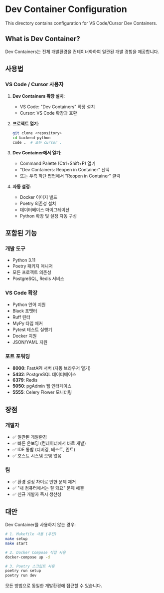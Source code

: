 # Dev Container Configuration

This directory contains configuration for VS Code/Cursor Dev Containers.

## What is Dev Container?

Dev Containers는 전체 개발환경을 컨테이너화하여 일관된 개발 경험을 제공합니다.

## 사용법

### VS Code / Cursor 사용자

1. **Dev Containers 확장 설치**:
   - VS Code: "Dev Containers" 확장 설치
   - Cursor: VS Code 확장과 호환

2. **프로젝트 열기**:
   ```bash
   git clone <repository>
   cd backend-python
   code .  # 또는 cursor .
   ```

3. **Dev Container에서 열기**:
   - Command Palette (Ctrl+Shift+P) 열기
   - "Dev Containers: Reopen in Container" 선택
   - 또는 우측 하단 팝업에서 "Reopen in Container" 클릭

4. **자동 설정**:
   - Docker 이미지 빌드
   - Poetry 의존성 설치
   - 데이터베이스 마이그레이션
   - Python 확장 및 설정 자동 구성

## 포함된 기능

### 개발 도구
- Python 3.11
- Poetry 패키지 매니저
- 모든 프로젝트 의존성
- PostgreSQL, Redis 서비스

### VS Code 확장
- Python 언어 지원
- Black 포맷터
- Ruff 린터
- MyPy 타입 체커
- Pytest 테스트 실행기
- Docker 지원
- JSON/YAML 지원

### 포트 포워딩
- **8000**: FastAPI 서버 (자동 브라우저 열기)
- **5432**: PostgreSQL 데이터베이스
- **6379**: Redis
- **5050**: pgAdmin 웹 인터페이스
- **5555**: Celery Flower 모니터링

## 장점

### 개발자
- ✅ 일관된 개발환경
- ✅ 빠른 온보딩 (컨테이너에서 바로 개발)
- ✅ IDE 통합 (디버깅, 테스트, 린트)
- ✅ 호스트 시스템 오염 없음

### 팀
- ✅ 환경 설정 차이로 인한 문제 제거
- ✅ "내 컴퓨터에서는 잘 돼요" 문제 해결
- ✅ 신규 개발자 즉시 생산성

## 대안

Dev Container를 사용하지 않는 경우:

```bash
# 1. Makefile 사용 (추천)
make setup
make start

# 2. Docker Compose 직접 사용
docker-compose up -d

# 3. Poetry 스크립트 사용
poetry run setup
poetry run dev
```

모든 방법으로 동일한 개발환경에 접근할 수 있습니다.